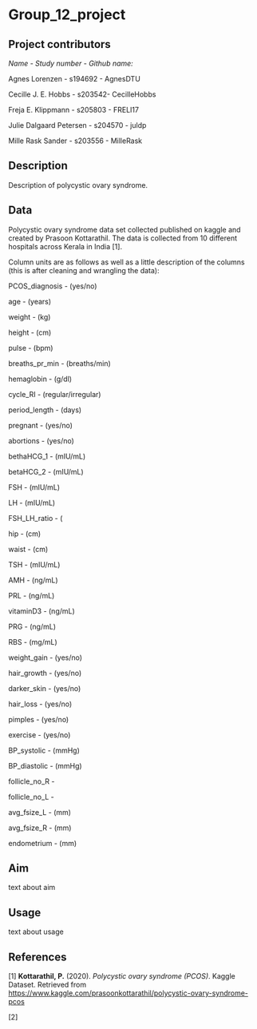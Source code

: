 # Group_12_project

## Project contributors

*Name - Study number - Github name:*

Agnes Lorenzen - s194692 - AgnesDTU

Cecille J. E. Hobbs - s203542- CecilleHobbs

Freja E. Klippmann - s205803 - FRELI17

Julie Dalgaard Petersen - s204570 - juldp

Mille Rask Sander - s203556 - MilleRask

## Description

Description of polycystic ovary syndrome.

## Data

Polycystic ovary syndrome data set collected published on kaggle and created by Prasoon Kottarathil. The data is collected from 10 different hospitals across Kerala in India [1].

Column units are as follows as well as a little description of the columns (this is after cleaning and wrangling the data):

PCOS_diagnosis - (yes/no)

age - (years)

weight - (kg)

height - (cm)

pulse - (bpm)

breaths_pr_min - (breaths/min)

hemaglobin - (g/dl)

cycle_RI - (regular/irregular)

period_length - (days)

pregnant - (yes/no)

abortions - (yes/no)

bethaHCG_1 - (mIU/mL)

betaHCG_2 - (mIU/mL)

FSH - (mIU/mL)

LH - (mIU/mL)

FSH_LH_ratio - (

hip - (cm)

waist - (cm)

TSH - (mIU/mL)

AMH - (ng/mL)

PRL - (ng/mL)

vitaminD3 - (ng/mL)

PRG - (ng/mL)

RBS - (mg/mL)

weight_gain - (yes/no)

hair_growth - (yes/no)

darker_skin - (yes/no)

hair_loss - (yes/no)

pimples - (yes/no)

exercise - (yes/no)

BP_systolic - (mmHg)

BP_diastolic - (mmHg)

follicle_no_R -

follicle_no_L -

avg_fsize_L - (mm)

avg_fsize_R - (mm)

endometrium - (mm)

## Aim

text about aim

## Usage

text about usage

## References

[1] **Kottarathil, P.** (2020). *Polycystic ovary syndrome (PCOS)*. Kaggle Dataset. Retrieved from <https://www.kaggle.com/prasoonkottarathil/polycystic-ovary-syndrome-pcos>

[2]
